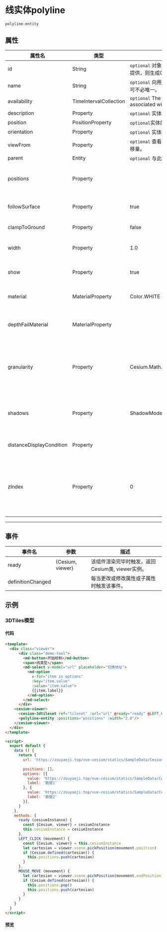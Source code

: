 # 线实体polyline

`polyline-entity`

## 属性

|属性名|类型|默认值|描述|
|------|-----|-----|----|
|id|String|`optional` 对象的唯一标识符。如果没有提供，则生成GUID。|
|name|String|`optional` 向用户显示的可读名称，名称可不必唯一。|
|availability|TimeIntervalCollection|`optional` The availability, if any, associated with this object.|
|description|Property|`optional` 实体的HTML描述。|
|position|PositionProperty|`optional`实体的位置。|
|orientation|Property|`optional` 实体的方向。|
|viewFrom|Property|`optional` 查看此实体对象的建议初始偏移量。|
|parent|Entity|`optional` 与此实体关联的父实体。|
|positions|Property||`optional` 指定表示线条的Cartesian3位置数组。|
|followSurface|Property|true|`optional` 指定线段是弧线还是直线连接。|
|clampToGround|Property|false|`optional` 指定线是否贴地。|
|width|Property|1.0|`optional` 指定线的宽度（像素）。|
|show|Property|true|`optional` 指定线是否可显示。|
|material|MaterialProperty|Color.WHITE|`optional` 指定用于绘制线的材质。|
|depthFailMaterial|MaterialProperty||`optional` 指定用于绘制低于地形的线的材质。|
|granularity|Property|Cesium.Math.RADIANS_PER_DEGREE|`optional`指定每个纬度和经度之间的角距离，当followSurface为true时有效。|
|shadows|Property|ShadowMode.DISABLED|`optional` 指定这些是否投射或接收来自每个光源的阴影。|
|distanceDisplayCondition|Property||`optional` 指定相机到线的距离。|
|zIndex|Property|0|`optional` 指定用于排序地面几何的zIndex。 仅当`clampToGround`为真且支持地形上的折线时才有效。|
---

## 事件

|事件名|参数|描述|
|------|----|----|
|ready|{Cesium, viewer}|该组件渲染完毕时触发，返回Cesium类, viewer实例。|
|definitionChanged||每当更改或修改属性或子属性时触发该事件。|

## 示例

### 3DTiles模型

#### 代码

```html
<template>
  <div class="viewer">
      <div class="demo-tool">
        <md-button>开始绘制</md-button>
        <span>线类型</span>
        <md-select v-model="url" placeholder="切换地址">
          <md-option
            v-for="item in options"
            :key="item.value"
            :value="item.value">
            {{item.label}}
          </md-option>
        </md-select>
      </div>
    <cesium-viewer>
      <cesium-3dtileset ref="tileset" :url="url" @ready="ready" @LEFT_CLICK="LEFT_CLICK" @MOUSE_MOVE="MOUSE_MOVE"/>
      <polyline-entity :positions="positions" :width="2.0"/>
    </cesium-viewer>
  </div>
</template>

<script>
  export default {
    data () {
      return {
        url: 'https://zouyaoji.top/vue-cesium/statics/SampleData/Cesium3DTiles/Tilesets/Tileset/tileset.json',
        
        positions: []，
        options: [{
          value: 'https://zouyaoji.top/vue-cesium/statics/SampleData/Cesium3DTiles/Tilesets/Tileset/tileset.json',
          label: '数据1'
        }, {
          value: 'https://zouyaoji.top/vue-cesium/statics/SampleData/Cesium3DTiles/Hierarchy/BatchTableHierarchy/tileset.json',
          label: '数据2'
        }],
      }
    },
    methods: {
      ready (cesiumInstance) {
        const {Cesium, viewer} = cesiumInstance
        this.cesiumInstance = cesiumInstance
      },
      LEFT_CLICK (movement) {
        const {Cesium, viewer} = this.cesiumInstance
        let cartesian = viewer.scene.pickPosition(movement.position)
        if (Cesium.defined(cartesian)) {
          this.positions.push(cartesian)
        }
      },
      MOUSE_MOVE (movement) {
        let cartesian = viewer.scene.pickPosition(movement.endPosition)
        if (Cesium.defined(cartesian)) {
          this.positions.pop()
          this.positions.push(cartesian)
        }
      }
    }
  }
</script>
```

#### 预览

<doc-preview>
  <template>
    <div class="viewer">
      <div class="demo-tool">
        <span>切换地址</span>
        <md-select v-model="url" placeholder="切换地址">
          <md-option
            v-for="item in options"
            :key="item.value"
            :value="item.value">
            {{item.label}}
          </md-option>
        </md-select>
      </div>
      <cesium-viewer>
        <cesium-3dtileset ref="tileset" :url="url" @ready="ready"/>
      </cesium-viewer>
    </div>
  </template>

  <script>
    export default {
      data () {
        return {
          url: 'https://zouyaoji.top/vue-cesium/statics/SampleData/Cesium3DTiles/Tilesets/Tileset/tileset.json',
          options: [{
            value: 'https://zouyaoji.top/vue-cesium/statics/SampleData/Cesium3DTiles/Tilesets/Tileset/tileset.json',
            label: '数据1'
          }, {
            value: 'https://zouyaoji.top/vue-cesium/statics/SampleData/Cesium3DTiles/Hierarchy/BatchTableHierarchy/tileset.json',
            label: '数据2'
          }],
        }
      },
      methods: {
        ready (cesiumInstance) {
          const {Cesium, viewer} = cesiumInstance
        }
      }
    }
  </script>
</doc-preview>